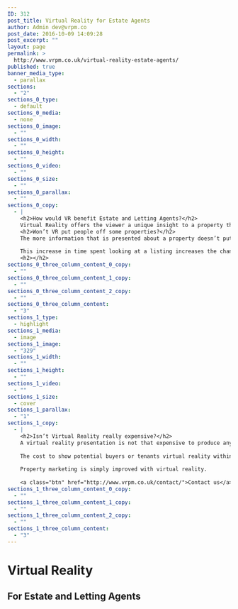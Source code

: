 ```yaml
---
ID: 312
post_title: Virtual Reality for Estate Agents
author: Admin dev@vrpm.co
post_date: 2016-10-09 14:09:28
post_excerpt: ""
layout: page
permalink: >
  http://www.vrpm.co.uk/virtual-reality-estate-agents/
published: true
banner_media_type:
  - parallax
sections:
  - "2"
sections_0_type:
  - default
sections_0_media:
  - none
sections_0_image:
  - ""
sections_0_width:
  - ""
sections_0_height:
  - ""
sections_0_video:
  - ""
sections_0_size:
  - ""
sections_0_parallax:
  - ""
sections_0_copy:
  - |
    <h2>How would VR benefit Estate and Letting Agents?</h2>
    Virtual Reality offers the viewer a unique insight to a property that simply cannot be conveyed by just photographs and floor plans.  A virtual reality presentation of a property offers a way to show exactly how spacious a property feels and how each room and space connects with each other.  By creating an accurate 3D model of the property as the basis for a flexible VR tour the consumer can see exactly what a property looks like and then explore that property either using virtual reality glasses or via their computer/phone/tablet screen.
    <h2>Won’t VR put people off some properties?</h2>
    The more information that is presented about a property doesn’t put people off it increases the level of engagement with the listing.   By having VR tours of properties estate and letting agents would increase the amount of time that potential buyers and tenants spend with their listings.
    
    This increase in time spent looking at a listing increases the chance of a good enquiry coming through.  Rightmove and Zoopla regularly tell their clients that more information and media in property listings is a good thing.  Every single good estate agent knows that high quality photos and a floor plan are a bare minimum in a competitive market.  The more forward thinking agents are now realising that the next move forward for marketing property is VR.
    <h2></h2>
sections_0_three_column_content_0_copy:
  - ""
sections_0_three_column_content_1_copy:
  - ""
sections_0_three_column_content_2_copy:
  - ""
sections_0_three_column_content:
  - "3"
sections_1_type:
  - highlight
sections_1_media:
  - image
sections_1_image:
  - "329"
sections_1_width:
  - ""
sections_1_height:
  - ""
sections_1_video:
  - ""
sections_1_size:
  - cover
sections_1_parallax:
  - "1"
sections_1_copy:
  - |
    <h2>Isn’t Virtual Reality really expensive?</h2>
    A virtual reality presentation is not that expensive to produce any more, unless you want to create an entirely bespoke presentation of a fictional property then it is only a little more expensive than traditional photos and a floor plan.
    
    The cost to show potential buyers or tenants virtual reality within an office environment can be from as little as £15 for Google Cardboard or a few hundred £s for a setup such as the Samsung Gear VR or the new Google Daydream platform.
    
    Property marketing is simply improved with virtual reality.
    
    <a class="btn" href="http://www.vrpm.co.uk/contact/">Contact us</a>
sections_1_three_column_content_0_copy:
  - ""
sections_1_three_column_content_1_copy:
  - ""
sections_1_three_column_content_2_copy:
  - ""
sections_1_three_column_content:
  - "3"
---
```

<h1>Virtual Reality</h1>
<h2>For Estate and Letting Agents</h2>
&nbsp;